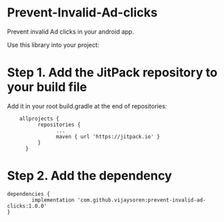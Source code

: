 # Prevent-Invalid-Ad-clicks
Prevent invalid Ad clicks in your android app.

Use this library into your project:

# Step 1. Add the JitPack repository to your build file

Add it in your root build.gradle at the end of repositories:

    	allprojects {
		      repositories {
			        ...
			        maven { url 'https://jitpack.io' }
		      }
          }
  
  # Step 2. Add the dependency
 
	dependencies {
	        implementation 'com.github.vijaysoren:prevent-invalid-ad-clicks:1.0.0'
	}



